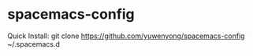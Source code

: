 # spacemacs-config
Quick Install:
 git clone https://github.com/yuwenyong/spacemacs-config ~/.spacemacs.d
